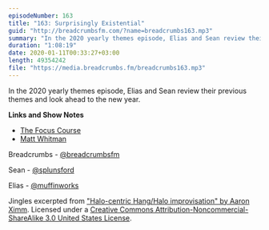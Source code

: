 ```yaml
---
episodeNumber: 163
title: "163: Surprisingly Existential"
guid: "http://breadcrumbsfm.com/?name=breadcrumbs163.mp3"
summary: "In the 2020 yearly themes episode, Elias and Sean review their previous themes and look ahead to the new year."
duration: "1:08:19"
date: 2020-01-11T00:33:27+03:00
length: 49354242
file: "https://media.breadcrumbs.fm/breadcrumbs163.mp3"
---
```

In the 2020 yearly themes episode, Elias and Sean review their previous themes and look ahead to the new year.

**Links and Show Notes**
- [The Focus Course](https://thefocuscourse.com)
- [Matt Whitman](https://www.youtube.com/channel/UC3vIOVJiXigzVDA2TYqaa0Q)

Breadcrumbs - [@breadcrumbsfm](https://twitter.com/breadcrumbsfm)

Sean - [@splunsford](https://twitter.com/splunsford)

Elias - [@muffinworks](https://twitter.com/muffinworks)

Jingles excerpted from ["Halo-centric Hang/Halo improvisation" by Aaron Ximm](http://freemusicarchive.org/music/aaron_ximm/handpans_and_the_hang/). Licensed under a [Creative Commons Attribution-Noncommercial-ShareAlike 3.0 United States License](http://creativecommons.org/licenses/by-nc-sa/3.0/us/).